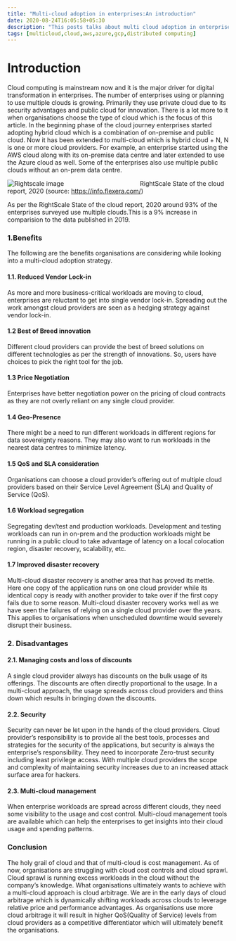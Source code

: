 ```yaml
---
title: "Multi-cloud adoption in enterprises:An introduction"
date: 2020-08-24T16:05:58+05:30
description: "This posts talks about multi cloud adoption in enterprises"
tags: [multicloud,cloud,aws,azure,gcp,distributed computing]
---
```


# Introduction
Cloud computing is mainstream now and it is the major driver for digital transformation in enterprises. The number of enterprises using or planning to use multiple clouds is growing. Primarily they use private cloud due to its security advantages and public cloud for innovation. There is a lot more to it when organisations choose the type of cloud which is the focus of this article. In the beginning phase of the cloud journey enterprises started adopting hybrid cloud which is a combination of on-premise and public cloud. Now it has been extended to multi-cloud which is hybrid cloud + N, N is one or more cloud providers. For example, an enterprise started using the AWS cloud along with its on-premise data centre and later extended to use the Azure cloud as well. Some of the enterprises also use multiple public clouds without an on-prem data centre.

![Rightscale image](/enterprise-cloud-strategy.png)
&nbsp; &nbsp; &nbsp; &nbsp; &nbsp; &nbsp; &nbsp; &nbsp; &nbsp;&nbsp; &nbsp; &nbsp; &nbsp; &nbsp; &nbsp; &nbsp; &nbsp; &nbsp;&nbsp; &nbsp; &nbsp; &nbsp; &nbsp;RightScale State of the cloud report, 2020 (source: https://info.flexera.com/)

As per the RightScale State of the cloud report, 2020 around 93% of the enterprises surveyed use multiple clouds.This is 
a 9% increase in comparision to the data published in 2019.

### 1.Benefits
The following are the benefits organisations are considering while looking into a multi-cloud adoption strategy.
#### 1.1. Reduced Vendor Lock-in
As more and more business-critical workloads are moving to cloud, enterprises are reluctant to get into single vendor lock-in. Spreading out the work amongst cloud providers are seen as a hedging strategy against vendor lock-in.
#### 1.2 Best of Breed innovation
Different cloud providers can provide the best of breed solutions on different technologies as per the strength of innovations. So, users have choices to pick the right tool for the job.
#### 1.3 Price Negotiation
Enterprises have better negotiation power on the pricing of cloud contracts as they are not overly reliant on any single cloud provider.
#### 1.4 Geo-Presence
There might be a need to run different workloads in different regions for data sovereignty reasons. They may also want to run workloads in the nearest data centres to minimize latency.
#### 1.5 QoS and SLA consideration
Organisations can choose a cloud provider’s offering out of multiple cloud providers based on their Service Level Agreement (SLA) and Quality of Service (QoS).
#### 1.6 Workload segregation
Segregating dev/test and production workloads. Development and testing workloads can run in on-prem and the production workloads might be running in a public cloud to take advantage of latency on a local colocation region, disaster recovery, scalability, etc.
#### 1.7 Improved disaster recovery
Multi-cloud disaster recovery is another area that has proved its mettle. Here one copy of the application runs on one cloud provider while its identical copy is ready with another provider to take over if the first copy fails due to some reason. Multi-cloud disaster recovery works well as we have seen the failures of relying on a single cloud provider over the years.
This applies to organisations when unscheduled downtime would severely disrupt their business.

### 2. Disadvantages
#### 2.1. Managing costs and loss of discounts
A single cloud provider always has discounts on the bulk usage of its offerings. The discounts are often directly proportional to the usage. In a multi-cloud approach, the usage spreads across cloud providers and thins down which results in bringing down the discounts.
#### 2.2. Security
Security can never be let upon in the hands of the cloud providers. Cloud provider’s responsibility is to provide all the best tools, processes and strategies for the security of the applications, but security is always the enterprise’s responsibility. They need to incorporate Zero-trust security including least privilege access. With multiple cloud providers the scope and complexity of maintaining security increases due to an increased attack surface area for hackers.
#### 2.3. Multi-cloud management
When enterprise workloads are spread across different clouds, they need some visibility to the usage and cost control. Multi-cloud management tools are available which can help the enterprises to get insights into their cloud usage and spending patterns.

### Conclusion
The holy grail of cloud and that of multi-cloud is cost management. As of now, organisations are struggling with cloud cost controls and cloud sprawl. Cloud sprawl is running excess workloads in the cloud without the company’s knowledge. What organisations ultimately wants to achieve with a multi-cloud approach is cloud arbitrage. We are in the early days of cloud arbitrage which is dynamically shifting workloads across clouds to leverage relative price and performance advantages. As organisations use more cloud arbitrage it will result in higher QoS(Quality of Service) levels from cloud providers as a competitive differentiator which will ultimately benefit the organisations.








